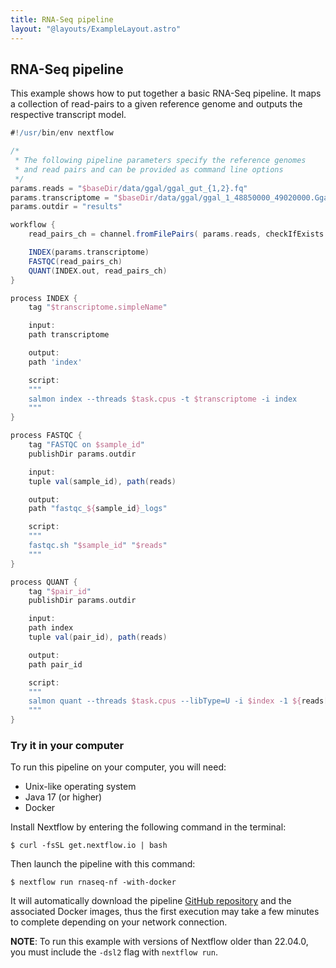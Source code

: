 ```yaml
---
title: RNA-Seq pipeline
layout: "@layouts/ExampleLayout.astro"
---
```


<div class="blg-summary example">
<h2>RNA-Seq pipeline</h2>

<p class="">
    This example shows how to put together a basic RNA-Seq pipeline. It maps a collection of read-pairs to a given reference genome and outputs the respective transcript model.
</p>

```groovy
#!/usr/bin/env nextflow

/*
 * The following pipeline parameters specify the reference genomes
 * and read pairs and can be provided as command line options
 */
params.reads = "$baseDir/data/ggal/ggal_gut_{1,2}.fq"
params.transcriptome = "$baseDir/data/ggal/ggal_1_48850000_49020000.Ggal71.500bpflank.fa"
params.outdir = "results"

workflow {
    read_pairs_ch = channel.fromFilePairs( params.reads, checkIfExists: true )

    INDEX(params.transcriptome)
    FASTQC(read_pairs_ch)
    QUANT(INDEX.out, read_pairs_ch)
}

process INDEX {
    tag "$transcriptome.simpleName"

    input:
    path transcriptome

    output:
    path 'index'

    script:
    """
    salmon index --threads $task.cpus -t $transcriptome -i index
    """
}

process FASTQC {
    tag "FASTQC on $sample_id"
    publishDir params.outdir

    input:
    tuple val(sample_id), path(reads)

    output:
    path "fastqc_${sample_id}_logs"

    script:
    """
    fastqc.sh "$sample_id" "$reads"
    """
}

process QUANT {
    tag "$pair_id"
    publishDir params.outdir

    input:
    path index
    tuple val(pair_id), path(reads)

    output:
    path pair_id

    script:
    """
    salmon quant --threads $task.cpus --libType=U -i $index -1 ${reads[0]} -2 ${reads[1]} -o $pair_id
    """
}
```

</div>

### Try it in your computer

To run this pipeline on your computer, you will need:

- Unix-like operating system
- Java 17 (or higher)
- Docker

Install Nextflow by entering the following command in the terminal:

    $ curl -fsSL get.nextflow.io | bash

Then launch the pipeline with this command:

    $ nextflow run rnaseq-nf -with-docker

It will automatically download the pipeline [GitHub repository](https://github.com/nextflow-io/rnaseq-nf) and the associated Docker images, thus the first execution may take a few minutes to complete depending on your network connection.

**NOTE**: To run this example with versions of Nextflow older than 22.04.0, you must include the `-dsl2` flag with `nextflow run`.
